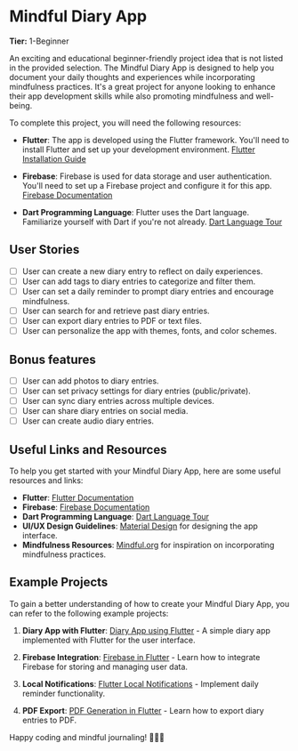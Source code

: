 # Mindful Diary App

**Tier:** 1-Beginner

An exciting and educational beginner-friendly project idea that is not listed in the provided selection. The Mindful Diary App is designed to help you document your daily thoughts and experiences while incorporating mindfulness practices. It's a great project for anyone looking to enhance their app development skills while also promoting mindfulness and well-being.

To complete this project, you will need the following resources:

- **Flutter**: The app is developed using the Flutter framework. You'll need to install Flutter and set up your development environment. [Flutter Installation Guide](https://flutter.dev/docs/get-started/install)

- **Firebase**: Firebase is used for data storage and user authentication. You'll need to set up a Firebase project and configure it for this app. [Firebase Documentation](https://firebase.google.com/docs)

- **Dart Programming Language**: Flutter uses the Dart language. Familiarize yourself with Dart if you're not already. [Dart Language Tour](https://dart.dev/guides/language/language-tour)

## User Stories

- [ ] User can create a new diary entry to reflect on daily experiences.
- [ ] User can add tags to diary entries to categorize and filter them.
- [ ] User can set a daily reminder to prompt diary entries and encourage mindfulness.
- [ ] User can search for and retrieve past diary entries.
- [ ] User can export diary entries to PDF or text files.
- [ ] User can personalize the app with themes, fonts, and color schemes.

## Bonus features

- [ ] User can add photos to diary entries.
- [ ] User can set privacy settings for diary entries (public/private).
- [ ] User can sync diary entries across multiple devices.
- [ ] User can share diary entries on social media.
- [ ] User can create audio diary entries.

## Useful Links and Resources

To help you get started with your Mindful Diary App, here are some useful resources and links:

- **Flutter**: [Flutter Documentation](https://flutter.dev/docs)
- **Firebase**: [Firebase Documentation](https://firebase.google.com/docs)
- **Dart Programming Language**: [Dart Language Tour](https://dart.dev/guides/language/language-tour)
- **UI/UX Design Guidelines**: [Material Design](https://material.io/design) for designing the app interface.
- **Mindfulness Resources**: [Mindful.org](https://www.mindful.org/) for inspiration on incorporating mindfulness practices.

## Example Projects

To gain a better understanding of how to create your Mindful Diary App, you can refer to the following example projects:

1. **Diary App with Flutter**: [Diary App using Flutter](https://github.com/flutter/flutter) - A simple diary app implemented with Flutter for the user interface.

2. **Firebase Integration**: [Firebase in Flutter](https://firebase.google.com/docs/flutter/setup) - Learn how to integrate Firebase for storing and managing user data.

3. **Local Notifications**: [Flutter Local Notifications](https://pub.dev/packages/flutter_local_notifications) - Implement daily reminder functionality.

4. **PDF Export**: [PDF Generation in Flutter](https://pub.dev/packages/pdf) - Learn how to export diary entries to PDF.

Happy coding and mindful journaling! 📔🧘‍♂️
